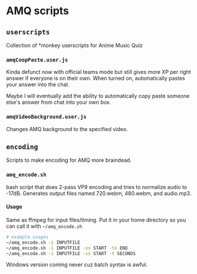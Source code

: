 # AMQ scripts

## `userscripts`

Collection of \*monkey userscripts for Anime Music Quiz

### `amqCoopPaste.user.js`

Kinda defunct now with official teams mode but still gives more XP per right answer if everyone is on their own.
When turned on, automatically pastes your answer into the chat.

Maybe I will eventually add the ability to automatically copy paste someone else's answer from chat into your own box.

### `amqVideoBackground.user.js`

Changes AMQ background to the specified video.

## `encoding`

Scripts to make encoding for AMQ more braindead.

### `amq_encode.sh`

bash script that does 2-pass VP9 encoding and tries to normalize audio to -17dB. Generates output files named 720.webm, 480.webm, and audio.mp3.

#### Usage

Same as ffmpeg for input files/timing. Put it in your home directory so you can call it with `~/amq_encode.sh`

```bash
# example usages
~/amq_encode.sh -i INPUTFILE
~/amq_encode.sh -i INPUTFILE -ss START -to END
~/amq_encode.sh -i INPUTFILE -ss START -t SECONDS
```

Windows version coming never cuz batch syntax is awful.
